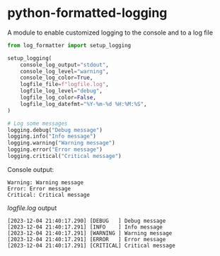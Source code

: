 # python-formatted-logging
A module to enable customized logging to the console and to a log file

```python
from log_formatter import setup_logging

setup_logging(
    console_log_output="stdout",
    console_log_level="warning",
    console_log_color=True,
    logfile_file=f"logfile.log",
    logfile_log_level="debug",
    logfile_log_color=False,
    logfile_log_datefmt="%Y-%m-%d %H:%M:%S",
)

# Log some messages
logging.debug("Debug message")
logging.info("Info message")
logging.warning("Warning message")
logging.error("Error message")
logging.critical("Critical message")
```
Console output:
```
Warning: Warning message
Error: Error message
Critical: Critical message
```
<i>logfile.log</i> output
```
[2023-12-04 21:40:17.290] [DEBUG   ] Debug message
[2023-12-04 21:40:17.291] [INFO    ] Info message
[2023-12-04 21:40:17.291] [WARNING ] Warning message
[2023-12-04 21:40:17.291] [ERROR   ] Error message
[2023-12-04 21:40:17.291] [CRITICAL] Critical message
```
